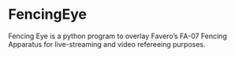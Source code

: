 # FencingEye
Fencing Eye is a python program to overlay Favero’s FA-07 Fencing Apparatus for live-streaming and video refereeing purposes.
